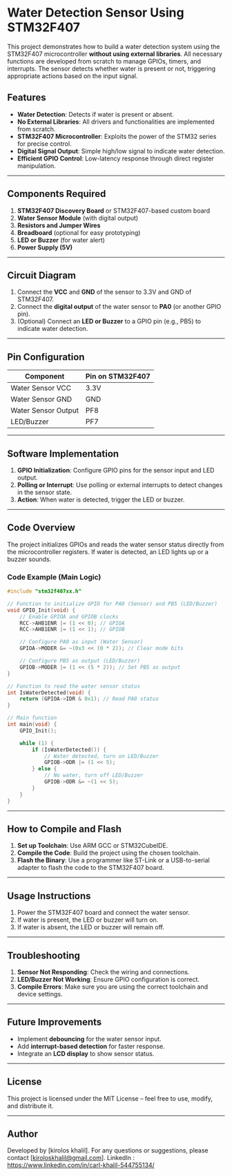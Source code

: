 # Water Detection Sensor Using STM32F407

This project demonstrates how to build a water detection system using the STM32F407 microcontroller **without using external libraries**. All necessary functions are developed from scratch to manage GPIOs, timers, and interrupts. The sensor detects whether water is present or not, triggering appropriate actions based on the input signal.

## Features
- **Water Detection**: Detects if water is present or absent.
- **No External Libraries**: All drivers and functionalities are implemented from scratch.
- **STM32F407 Microcontroller**: Exploits the power of the STM32 series for precise control.
- **Digital Signal Output**: Simple high/low signal to indicate water detection.
- **Efficient GPIO Control**: Low-latency response through direct register manipulation.

---

## Components Required
1. **STM32F407 Discovery Board** or STM32F407-based custom board  
2. **Water Sensor Module** (with digital output)  
3. **Resistors and Jumper Wires**  
4. **Breadboard** (optional for easy prototyping)  
5. **LED or Buzzer** (for water alert)  
6. **Power Supply (5V)**

---

## Circuit Diagram

1. Connect the **VCC** and **GND** of the sensor to 3.3V and GND of STM32F407.
2. Connect the **digital output** of the water sensor to **PA0** (or another GPIO pin).
3. (Optional) Connect an **LED or Buzzer** to a GPIO pin (e.g., PB5) to indicate water detection.

---

## Pin Configuration

| Component            | Pin on STM32F407 |
|----------------------|------------------|
| Water Sensor VCC     | 3.3V             |
| Water Sensor GND     | GND              |
| Water Sensor Output  | PF8              |
| LED/Buzzer           | PF7              |

---

## Software Implementation

1. **GPIO Initialization**: Configure GPIO pins for the sensor input and LED output.
2. **Polling or Interrupt**: Use polling or external interrupts to detect changes in the sensor state.
3. **Action**: When water is detected, trigger the LED or buzzer.

---

## Code Overview

The project initializes GPIOs and reads the water sensor status directly from the microcontroller registers. If water is detected, an LED lights up or a buzzer sounds.

### Code Example (Main Logic)

```c
#include "stm32f407xx.h"

// Function to initialize GPIO for PA0 (Sensor) and PB5 (LED/Buzzer)
void GPIO_Init(void) {
    // Enable GPIOA and GPIOB clocks
    RCC->AHB1ENR |= (1 << 0); // GPIOA
    RCC->AHB1ENR |= (1 << 1); // GPIOB

    // Configure PA0 as input (Water Sensor)
    GPIOA->MODER &= ~(0x3 << (0 * 2)); // Clear mode bits

    // Configure PB5 as output (LED/Buzzer)
    GPIOB->MODER |= (1 << (5 * 2)); // Set PB5 as output
}

// Function to read the water sensor status
int IsWaterDetected(void) {
    return (GPIOA->IDR & 0x1); // Read PA0 status
}

// Main function
int main(void) {
    GPIO_Init();

    while (1) {
        if (IsWaterDetected()) {
            // Water detected, turn on LED/Buzzer
            GPIOB->ODR |= (1 << 5);
        } else {
            // No water, turn off LED/Buzzer
            GPIOB->ODR &= ~(1 << 5);
        }
    }
}
```

---

## How to Compile and Flash

1. **Set up Toolchain**: Use ARM GCC or STM32CubeIDE.
2. **Compile the Code**: Build the project using the chosen toolchain.
3. **Flash the Binary**: Use a programmer like ST-Link or a USB-to-serial adapter to flash the code to the STM32F407 board.

---

## Usage Instructions

1. Power the STM32F407 board and connect the water sensor.
2. If water is present, the LED or buzzer will turn on.
3. If water is absent, the LED or buzzer will remain off.

---

## Troubleshooting

1. **Sensor Not Responding**: Check the wiring and connections.
2. **LED/Buzzer Not Working**: Ensure GPIO configuration is correct.
3. **Compile Errors**: Make sure you are using the correct toolchain and device settings.

---

## Future Improvements

- Implement **debouncing** for the water sensor input.
- Add **interrupt-based detection** for faster response.
- Integrate an **LCD display** to show sensor status.

---

## License

This project is licensed under the MIT License – feel free to use, modify, and distribute it.

---

## Author

Developed by [kirolos khalil]. For any questions or suggestions, please contact [kiroloskhalil@gmail.com].
LinkedIn : https://www.linkedin.com/in/carl-khalil-544755134/
